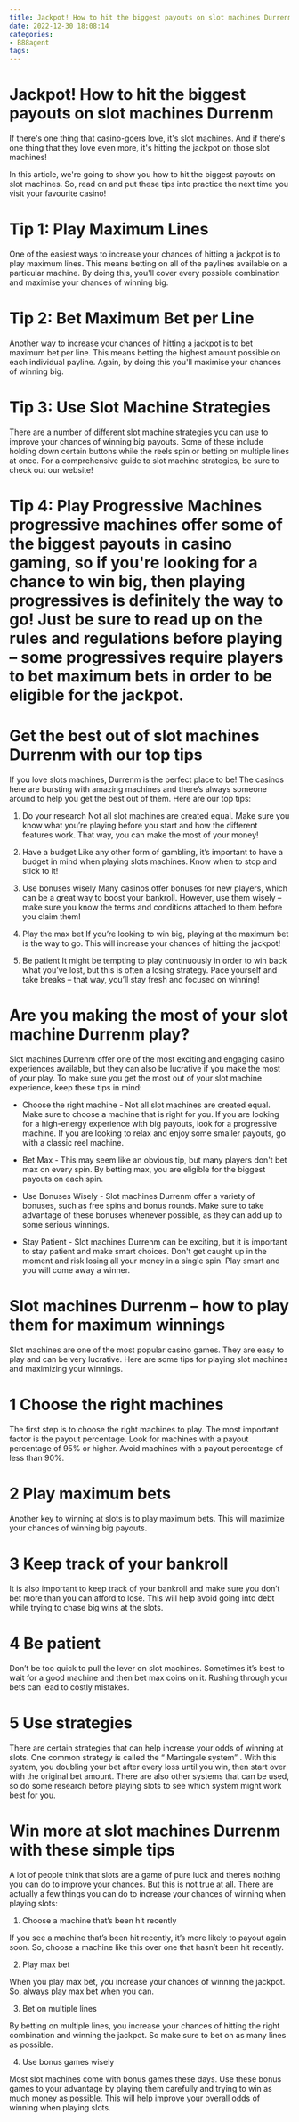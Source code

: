 ```yaml
---
title: Jackpot! How to hit the biggest payouts on slot machines Durrenm 
date: 2022-12-30 18:08:14
categories:
- B88agent
tags:
---
```



#  Jackpot! How to hit the biggest payouts on slot machines Durrenm 

If there's one thing that casino-goers love, it's slot machines. And if there's one thing that they love even more, it's hitting the jackpot on those slot machines!

In this article, we're going to show you how to hit the biggest payouts on slot machines. So, read on and put these tips into practice the next time you visit your favourite casino!

# Tip 1: Play Maximum Lines
One of the easiest ways to increase your chances of hitting a jackpot is to play maximum lines. This means betting on all of the paylines available on a particular machine. By doing this, you'll cover every possible combination and maximise your chances of winning big.

# Tip 2: Bet Maximum Bet per Line
Another way to increase your chances of hitting a jackpot is to bet maximum bet per line. This means betting the highest amount possible on each individual payline. Again, by doing this you'll maximise your chances of winning big.

# Tip 3: Use Slot Machine Strategies
There are a number of different slot machine strategies you can use to improve your chances of winning big payouts. Some of these include holding down certain buttons while the reels spin or betting on multiple lines at once. For a comprehensive guide to slot machine strategies, be sure to check out our website!

# Tip 4: Play Progressive Machines progressive machines offer some of the biggest payouts in casino gaming, so if you're looking for a chance to win big, then playing progressives is definitely the way to go! Just be sure to read up on the rules and regulations before playing – some progressives require players to bet maximum bets in order to be eligible for the jackpot.

#  Get the best out of slot machines Durrenm with our top tips 

If you love slots machines, Durrenm is the perfect place to be! The casinos here are bursting with amazing machines and there’s always someone around to help you get the best out of them. Here are our top tips:

1. Do your research
Not all slot machines are created equal. Make sure you know what you’re playing before you start and how the different features work. That way, you can make the most of your money!

2. Have a budget
Like any other form of gambling, it’s important to have a budget in mind when playing slots machines. Know when to stop and stick to it!

3. Use bonuses wisely
Many casinos offer bonuses for new players, which can be a great way to boost your bankroll. However, use them wisely – make sure you know the terms and conditions attached to them before you claim them!

4. Play the max bet
If you’re looking to win big, playing at the maximum bet is the way to go. This will increase your chances of hitting the jackpot!

5. Be patient
It might be tempting to play continuously in order to win back what you’ve lost, but this is often a losing strategy. Pace yourself and take breaks – that way, you’ll stay fresh and focused on winning!

#  Are you making the most of your slot machine Durrenm play? 

Slot machines Durrenm offer one of the most exciting and engaging casino experiences available, but they can also be lucrative if you make the most of your play. To make sure you get the most out of your slot machine experience, keep these tips in mind:

* Choose the right machine - Not all slot machines are created equal. Make sure to choose a machine that is right for you. If you are looking for a high-energy experience with big payouts, look for a progressive machine. If you are looking to relax and enjoy some smaller payouts, go with a classic reel machine.

* Bet Max - This may seem like an obvious tip, but many players don't bet max on every spin. By betting max, you are eligible for the biggest payouts on each spin.

* Use Bonuses Wisely - Slot machines Durrenm offer a variety of bonuses, such as free spins and bonus rounds. Make sure to take advantage of these bonuses whenever possible, as they can add up to some serious winnings.

* Stay Patient - Slot machines Durrenm can be exciting, but it is important to stay patient and make smart choices. Don't get caught up in the moment and risk losing all your money in a single spin. Play smart and you will come away a winner.

#  Slot machines Durrenm – how to play them for maximum winnings 

Slot machines are one of the most popular casino games. They are easy to play and can be very lucrative. Here are some tips for playing slot machines and maximizing your winnings.

# 1 Choose the right machines 
The first step is to choose the right machines to play. The most important factor is the payout percentage. Look for machines with a payout percentage of 95% or higher. Avoid machines with a payout percentage of less than 90%.

# 2 Play maximum bets 
Another key to winning at slots is to play maximum bets. This will maximize your chances of winning big payouts.

# 3 Keep track of your bankroll 
It is also important to keep track of your bankroll and make sure you don’t bet more than you can afford to lose. This will help avoid going into debt while trying to chase big wins at the slots.

# 4 Be patient 
Don’t be too quick to pull the lever on slot machines. Sometimes it’s best to wait for a good machine and then bet max coins on it. Rushing through your bets can lead to costly mistakes.

# 5 Use strategies 
There are certain strategies that can help increase your odds of winning at slots. One common strategy is called the “ Martingale system” . With this system, you doubling your bet after every loss until you win, then start over with the original bet amount. There are also other systems that can be used, so do some research before playing slots to see which system might work best for you.

#  Win more at slot machines Durrenm with these simple tips

A lot of people think that slots are a game of pure luck and there’s nothing you can do to improve your chances. But this is not true at all. There are actually a few things you can do to increase your chances of winning when playing slots:

1. Choose a machine that’s been hit recently

If you see a machine that’s been hit recently, it’s more likely to payout again soon. So, choose a machine like this over one that hasn’t been hit recently.

2. Play max bet

When you play max bet, you increase your chances of winning the jackpot. So, always play max bet when you can.

3. Bet on multiple lines

By betting on multiple lines, you increase your chances of hitting the right combination and winning the jackpot. So make sure to bet on as many lines as possible.

4. Use bonus games wisely

Most slot machines come with bonus games these days. Use these bonus games to your advantage by playing them carefully and trying to win as much money as possible. This will help improve your overall odds of winning when playing slots.